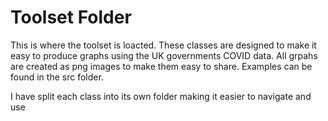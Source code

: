<h1>Toolset Folder</h1>
<p>This is where the toolset is loacted. These classes are designed to make it easy to produce graphs using the UK governments COVID data. All grpahs are created as png images to make them easy to share. Examples can be found in the src folder.</p>
<p>I have split each class into its own folder making it easier to navigate and use</p>